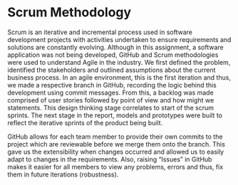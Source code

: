 # Scrum Methodology

Scrum is an iterative and incremental process used in software development projects with activities undertaken to ensure requirements and solutions are constantly evolving. Although in this assignment, a software application was not being developed, GitHub and Scrum methodologies were used to understand Agile in the industry. We first defined the problem, identified the stakeholders and outlined assumptions about the current business process. In an agile environment, this is the first iteration and thus, we made a respective branch in GitHub, recording the logic behind this development using commit messages. From this, a backlog was made comprised of user stories followed by point of view and how might we statements. This design thinking stage correlates to start of the scrum sprints.  The next stage in the report, models and prototypes were built to reflect the iterative sprints of the product being built.  

GitHub allows for each team member to provide their own commits to the project which are reviewable before we merge them onto the branch. This gave us the extensibility when changes occurred and allowed us to easily adapt to changes in the requirements. Also, raising “Issues” in GitHub makes it easier for all members to view any problems, errors and thus, fix them in future iterations (robustness). 
